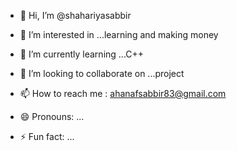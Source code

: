 - 👋 Hi, I’m @shahariyasabbir
- 👀 I’m interested in ...learning and making money
- 🌱 I’m currently learning ...C++
  
- 💞️ I’m looking to collaborate on ...project
- 📫 How to reach me : ahanafsabbir83@gmail.com
- 😄 Pronouns: ...
- ⚡ Fun fact: ...

<!---
shahariyasabbir/shahariyasabbir is a ✨ special ✨ repository because its `README.md` (this file) appears on your GitHub profile.
You can click the Preview link to take a look at your changes.
--->
